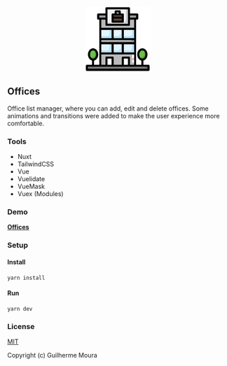 <p align="center">
  <img
		style="object: contain; height: 150px"
		src="https://raw.githubusercontent.com/glhrmoura/offices/main/src/static/logo.png"
	/>
</p>

## Offices

Office list manager, where you can add, edit and delete offices. Some animations and transitions were added to make the user experience more comfortable.

### Tools

-   Nuxt
-   TailwindCSS
-   Vue
-   Vuelidate
-   VueMask
-   Vuex (Modules)

### Demo

[**Offices**](https://charming-hotteok-8dc02a.netlify.app)

### Setup

#### Install

```
yarn install
```

#### Run

```
yarn dev
```

### License

[MIT](https://github.com/glhrmoura/offices/blob/main/LICENSE)

Copyright (c) Guilherme Moura

